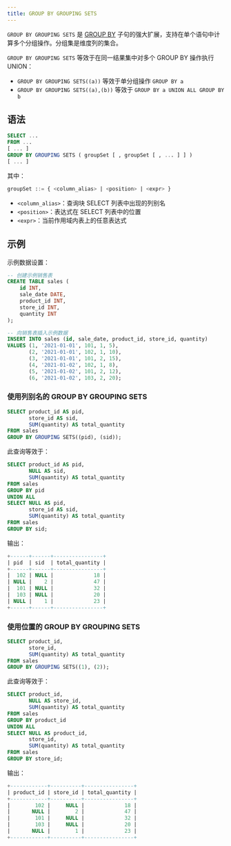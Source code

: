 ```yaml
---
title: GROUP BY GROUPING SETS
---
```


`GROUP BY GROUPING SETS` 是 [GROUP BY](index.md) 子句的强大扩展，支持在单个语句中计算多个分组操作。分组集是维度列的集合。

`GROUP BY GROUPING SETS` 等效于在同一结果集中对多个 GROUP BY 操作执行 UNION：

- `GROUP BY GROUPING SETS((a))` 等效于单分组操作 `GROUP BY a`
- `GROUP BY GROUPING SETS((a),(b))` 等效于 `GROUP BY a UNION ALL GROUP BY b`

## 语法

```sql
SELECT ...
FROM ...
[ ... ]
GROUP BY GROUPING SETS ( groupSet [ , groupSet [ , ... ] ] )
[ ... ]
```

其中：
```sql
groupSet ::= { <column_alias> | <position> | <expr> }
```

- `<column_alias>`：查询块 SELECT 列表中出现的列别名
- `<position>`：表达式在 SELECT 列表中的位置
- `<expr>`：当前作用域内表上的任意表达式

## 示例

示例数据设置：
```sql
-- 创建示例销售表
CREATE TABLE sales (
    id INT,
    sale_date DATE,
    product_id INT,
    store_id INT,
    quantity INT
);

-- 向销售表插入示例数据
INSERT INTO sales (id, sale_date, product_id, store_id, quantity)
VALUES (1, '2021-01-01', 101, 1, 5),
       (2, '2021-01-01', 102, 1, 10),
       (3, '2021-01-01', 101, 2, 15),
       (4, '2021-01-02', 102, 1, 8),
       (5, '2021-01-02', 101, 2, 12),
       (6, '2021-01-02', 103, 2, 20);
```

### 使用列别名的 GROUP BY GROUPING SETS

```sql
SELECT product_id AS pid,
       store_id AS sid,
       SUM(quantity) AS total_quantity
FROM sales
GROUP BY GROUPING SETS((pid), (sid));
```

此查询等效于：

```sql
SELECT product_id AS pid,
       NULL AS sid,
       SUM(quantity) AS total_quantity
FROM sales
GROUP BY pid
UNION ALL
SELECT NULL AS pid,
       store_id AS sid,
       SUM(quantity) AS total_quantity
FROM sales
GROUP BY sid;
```

输出：
```sql
+------+------+----------------+
| pid  | sid  | total_quantity |
+------+------+----------------+
|  102 | NULL |             18 |
| NULL |    2 |             47 |
|  101 | NULL |             32 |
|  103 | NULL |             20 |
| NULL |    1 |             23 |
+------+------+----------------+
```

### 使用位置的 GROUP BY GROUPING SETS

```sql
SELECT product_id,
       store_id,
       SUM(quantity) AS total_quantity
FROM sales
GROUP BY GROUPING SETS((1), (2));
```

此查询等效于：

```sql
SELECT product_id,
       NULL AS store_id,
       SUM(quantity) AS total_quantity
FROM sales
GROUP BY product_id
UNION ALL
SELECT NULL AS product_id,
       store_id,
       SUM(quantity) AS total_quantity
FROM sales
GROUP BY store_id;
```

输出：
```sql
+------------+----------+----------------+
| product_id | store_id | total_quantity |
+------------+----------+----------------+
|        102 |     NULL |             18 |
|       NULL |        2 |             47 |
|        101 |     NULL |             32 |
|        103 |     NULL |             20 |
|       NULL |        1 |             23 |
+------------+----------+----------------+
```